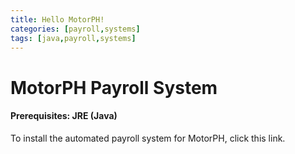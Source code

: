 ```yaml
---
title: Hello MotorPH!
categories: [payroll,systems]
tags: [java,payroll,systems]
---
```


# MotorPH Payroll System
#### Prerequisites: JRE (Java)

To install the automated payroll system for MotorPH, click this link.